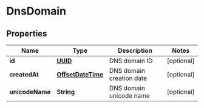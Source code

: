 # DnsDomain

## Properties
Name | Type | Description | Notes
------------ | ------------- | ------------- | -------------
**id** | [**UUID**](UUID.md) | DNS domain ID |  [optional]
**createdAt** | [**OffsetDateTime**](OffsetDateTime.md) | DNS domain creation date |  [optional]
**unicodeName** | **String** | DNS domain unicode name |  [optional]
